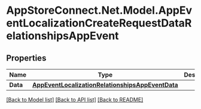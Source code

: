 # AppStoreConnect.Net.Model.AppEventLocalizationCreateRequestDataRelationshipsAppEvent

## Properties

Name | Type | Description | Notes
------------ | ------------- | ------------- | -------------
**Data** | [**AppEventLocalizationRelationshipsAppEventData**](AppEventLocalizationRelationshipsAppEventData.md) |  | 

[[Back to Model list]](../README.md#documentation-for-models) [[Back to API list]](../README.md#documentation-for-api-endpoints) [[Back to README]](../README.md)

